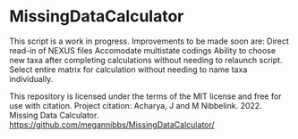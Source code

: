 # MissingDataCalculator

This script is a work in progress. Improvements to be made soon are: 
  Direct read-in of NEXUS files
  Accomodate multistate codings
  Ability to choose new taxa after completing calculations without needing to relaunch script.
  Select entire matrix for calculation without needing to name taxa individually. 


This repository is licensed under the terms of the MIT license and free for use with citation. 
Project citation: Acharya, J and M Nibbelink. 2022. Missing Data Calculator. https://github.com/megannibbs/MissingDataCalculator/
